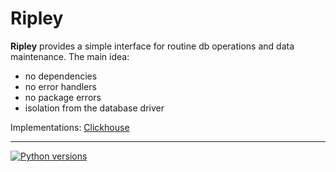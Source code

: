 # Ripley

**Ripley** provides a simple interface for routine db operations and data maintenance. The main idea:

- no dependencies
- no error handlers
- no package errors
- isolation from the database driver

Implementations: [Clickhouse](https://clickhouse.com/)

<hr/>


[![Python versions](https://img.shields.io/badge/Package-Info-blue?logo=hackthebox)](https://d-ganchar.github.io/ripley.html)